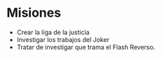 # Misiones

* Crear la liga de la justicia
* Investigar los trabajos del Joker
* Tratar de investigar que trama el Flash Reverso.
